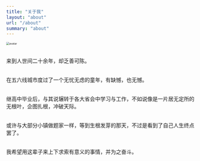 ```yaml
---
title: "关于我"
layout: "about"
url: "/about"
summary: "about"
---
```


<img src="https://avatars.githubusercontent.com/u/24354872" alt="avatar" style="zoom:50%;" /><br><br>

来到人世间二十余年，却乏善可陈。<br><br>

在五六线城市度过了一个无忧无虑的童年，有缺憾，也无憾。<br><br>

继高中毕业后，与其说辗转于各大省会中学习与工作，不如说像是一片居无定所的无根叶，企图扎根，冲破天际。<br><br>

或许与大部分小镇做题家一样，等到生根发芽的那天，不过是看到了自己人生终点罢了。<br><br>

我希望用这辈子来上下求索有意义的事情，并为之奋斗。